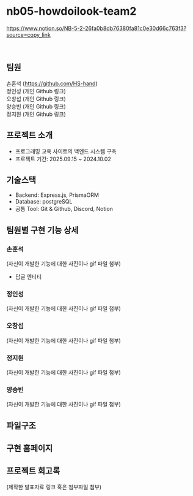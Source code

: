 # nb05-howdoilook-team2
https://www.notion.so/NB-5-2-26fa0b8db76380fa81c0e30d66c763f3?source=copy_link

<br>

## 팀원
손훈석 (https://github.com/HS-hand)  
정인성 (개인 Github 링크)  
오창섭 (개인 Github 링크)  
양승빈 (개인 Github 링크)  
정지원 (개인 Github 링크)  

## 프로젝트 소개
- 프로그래밍 교육 사이트의 백엔드 시스템 구축
- 프로젝트 기간: 2025.09.15 ~ 2024.10.02

## 기술스택
- Backend: Express.js, PrismaORM
- Database: postgreSQL
- 공통 Tool: Git & Github, Discord, Notion

## 팀원별 구현 기능 상세
### 손훈석
(자신이 개발한 기능에 대한 사진이나 gif 파일 첨부)

- 답글 엔티티
  
### 정인성
(자신이 개발한 기능에 대한 사진이나 gif 파일 첨부)

### 오창섭
(자신이 개발한 기능에 대한 사진이나 gif 파일 첨부)

### 정지원
(자신이 개발한 기능에 대한 사진이나 gif 파일 첨부)

### 양승빈
(자신이 개발한 기능에 대한 사진이나 gif 파일 첨부)

## 파일구조

## 구현 홈페이지

## 프로젝트 회고록
(제작한 발표자료 링크 혹은 첨부파일 첨부)

